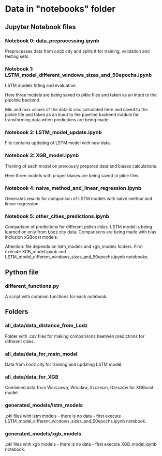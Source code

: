 # Data in "notebooks" folder

## Jupyter Notebook files

### Notebook 0: data_preprocessing.ipynb

Preprocesses data from Łódź city and splits it for training, validation and testing sets.

### Notebook 1: LSTM_model_different_windows_sizes_and_50epochs.ipynb

LSTM models fitting and evaluation.

Here three models are being saved to pikle files and taken as an input to the pipelnie backend.

Min and max values of the data is also calculated here and saved to the pickle file and taken as an input to the pipeline backend module for transforming data when predictions are being made.

### Notebook 2: LSTM_model_update.ipynb

File contains updating of LSTM model with new data.

### Notebook 3: XGB_model.ipynb

Training of each model on previously prepared data and biases calculations.

Here three models with proper biases are being saved to pikle files.

### Notebook 4: naive_method_and_linear_regression.ipynb

Generates results for comparison of LSTM models with naive method and linear regression.

### Notebook 5: other_cities_predictions.ipynb

Comparison of predictions for different polish cities. LSTM model is being learned on only from Łódź city data.
Comparisons are being made with bias inclusion xGBoost models.

Attention: file depends on lstm_models and xgb_models folders. First execute XGB_model.ipynb and LSTM_model_different_windows_sizes_and_50epochs.ipynb notebooks.

## Python file

### different_functions.py

A script with common functions for each notebook.

## Folders

### all_data/data_distance_from_Lodz

Folder with .csv files for making comparisons beetwen predictions for different cities.

### all_data/data_for_main_model

Data from Łódź city for training and updating LSTM model.

### all_data/data_for_XGB

Combined data from Warszawa, Wrocław, Szczecin, Rzeszów for XGBoost model.

### generated_models/lstm_models

.pkl files with lstm models - there is no data - first execute LSTM_model_different_windows_sizes_and_50epochs.ipynb notebook.

### generated_models/xgb_models

.pkl files with xgb models - there is no data - first execute XGB_model.ipynb notebook.
